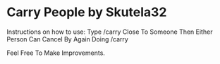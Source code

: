 # Carry People by Skutela32

Instructions on how to use:
Type /carry Close To Someone Then Either Person Can Cancel By Again Doing /carry

Feel Free To Make Improvements.
